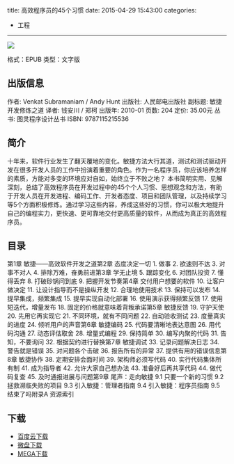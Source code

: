 title: 高效程序员的45个习惯
date: 2015-04-29 15:43:00
categories:
  - 工程
---

![](http://img5.douban.com/lpic/s4073509.jpg)

格式：EPUB
类型：文字版

<!--more-->

## 出版信息 ##

作者: Venkat Subramaniam / Andy Hunt 
出版社: 人民邮电出版社
副标题: 敏捷开发修炼之道
译者: 钱安川 / 郑柯 
出版年: 2010-01
页数: 204
定价: 35.00元
丛书: 图灵程序设计丛书
ISBN: 9787115215536

## 简介 ##

十年来，软件行业发生了翻天覆地的变化。敏捷方法大行其道，测试和测试驱动开发在很多开发人员的工作中扮演着重要的角色。作为一名程序员，你应该培养怎样的素质，方能对多变的环境应对自如，始终立于不败之地？
本书简明实用、见解深刻，总结了高效程序员在开发过程中的45个个人习惯、思想观念和方法，有助于开发人员在开发进程、编码工作、开发者态度、项目和团队管理，以及持续学习等5个方面积极修炼。通过学习这些内容，养成这些好的习惯，你可以极大地提升自己的编程实力，更快速、更可靠地交付更高质量的软件，从而成为真正的高效程序员。

## 目录 ##

第1章 敏捷——高效软件开发之道第2章 态度决定一切 1. 做事 2. 欲速则不达 3. 对事不对人 4. 排除万难，奋勇前进第3章 学无止境 5. 跟踪变化 6. 对团队投资 7. 懂得丢弃 8. 打破砂锅问到底 9. 把握开发节奏第4章 交付用户想要的软件 10. 让客户做决定 11. 让设计指导而不是操纵开发 12. 合理地使用技术 13. 保持可以发布 14. 提早集成，频繁集成 15. 提早实现自动化部署 16. 使用演示获得频繁反馈 17. 使用短迭代，增量发布 18. 固定的价格就意味着背叛承诺第5章 敏捷反馈 19. 守护天使 20. 先用它再实现它 21. 不同环境，就有不同问题 22. 自动验收测试 23. 度量真实的进度 24. 倾听用户的声音第6章 敏捷编码 25. 代码要清晰地表达意图 26. 用代码沟通 27. 动态评估取舍 28. 增量式编程 29. 保持简单 30. 编写内聚的代码 31. 告知，不要询问 32. 根据契约进行替换第7章 敏捷调试 33. 记录问题解决日志 34. 警告就是错误 35. 对问题各个击破 36. 报告所有的异常 37. 提供有用的错误信息第8章 敏捷协作 38. 定期安排会面时间 39. 架构师必须写代码 40. 实行代码集体所有制 41. 成为指导者 42. 允许大家自己想办法 43. 准备好后再共享代码 44. 做代码复查 45. 及时通报进展与问题第9章 尾声：走向敏捷 9.1 只要一个新的习惯 9.2 拯救濒临失败的项目 9.3 引入敏捷：管理者指南 9.4 引入敏捷：程序员指南 9.5 结束了吗附录A 资源索引

## 下载 ##

* [百度云下载](http://pan.baidu.com/s/1ntHsYbn)
* [微盘下载](http://vdisk.weibo.com/s/aADaW4YROzSYM)
* [MEGA下载](https://mega.co.nz/#!TY1mRTSY!HNGmSb8I63xld6mPF_S-x-YtfmKra9RbodWAwh7yu08)